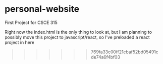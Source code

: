 # personal-website
First Project for CSCE 315

Right now the index.html is the only thing to look at, but I am planning to possibly move this project to javascript/react, so I've preloaded a react project in here
>>>>>>> 769fa33c00ff21cbaf52bd05491cde74a6f4bf03
